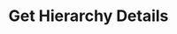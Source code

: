 ---
title: Get Hierarchy Details
excerpt: >-
  Retrieves details of a specific hierarchy. You cannot fetch the details of an
  inactive hierarchy.
api:
  file: organization-1.json
  operationId: get-hierarchy-details
deprecated: false
hidden: true
metadata:
  title: ''
  description: ''
  robots: index
next:
  description: ''
---